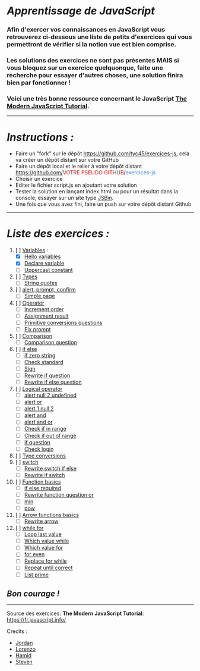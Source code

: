 # _Apprentissage de JavaScript_
### Afin d'exercer vos connaissances en JavaScript vous retrouverez ci-dessous une liste de petits d'exercices qui vous permettront de vérifier si la notion vue est bien comprise.
### Les solutions des exercices ne sont pas présentes **MAIS** si vous bloquez sur un exercice quelquonque, faite une recherche pour essayer d'autres choses, une solution finira bien par fonctionner !
### Voici une très bonne ressource concernant le JavaScript [The Modern JavaScript Tutorial](https://javascript.info/).
___

# _Instructions :_
- Faire un "fork" sur le dépôt  https://github.com/tyc45/exercices-js, cela va créer un dépôt distant sur votre GitHub
- Faire un dépôt local et le relier à votre dépôt distant https://github.com/<span style="color:red">VOTRE PSEUDO GITHUB</span>/<span style="color: rgb(51,127,214)">exercices-js</span>
- Choisir un exercice
- Editer le fichier script.js en ajoutant votre solution
- Tester la solution en lançant index.html ou pour un résultat dans la console, essayer sur un site type [JSBin](https://jsbin.com/?console,output).
- Une fois que vous avez fini, faire un push sur votre dépôt distant Github
___
# _Liste des exercices :_
1. [ ] [Variables](01-variables) :
    - [x] [Hello variables](01-variables/1-hello-variables)
    - [x] [Declare variable](01-variables/2-declare-variables)
    - [ ] [Uppercast constant](01-variables/3-uppercast-constant)
2. [ ] [Types](02-types)
    - [ ] [String quotes](02-types/1-string-quotes)
3. [ ] [alert, prompt, confirm](03-alert-prompt-confirm/1-simple-page)
    - [ ] [Simple page](03-alert-prompt-confirm)
4. [ ] [Operator](04-operators)
    - [ ] [Increment order](04-operators/1-simple-page)
    - [ ] [Assignment result](04-operators/2-assignment-result)
    - [ ] [Primitive conversions questions](04-operators/3-primitive-conversions-questions)
    - [ ] [Fix prompt](04-operators/4-fix-prompt)
5. [ ] [Comparison](05-comparison)
    - [ ] [Comparison question](05-comparison/1-comparison-questions)
6. [ ] [if else](06-ifelse)
    - [ ] [if zero string](06-ifelse/1-if-zero-string)
    - [ ] [Check standard](06-ifelse/2-check-standard)
    - [ ] [Sign](06-ifelse/3-sign)
    - [ ] [Rewrite if question](06-ifelse/5-rewrite-if-question)
    - [ ] [Rewrite if else question](06-ifelse/6-rewrite-if-else-question)
7. [ ] [Logical operator](07-logical-operators)
    - [ ] [alert null 2 undefined](07-logical-operators/1-alert-null-2-undefined)
    - [ ] [alert or](07-logical-operators/2-alert-or)
    - [ ] [alert 1 null 2](07-logical-operators/3-alert-1-null-2)
    - [ ] [alert and](07-logical-operators/4-alert-and)
    - [ ] [alert and or](07-logical-operators/5-alert-and-or)
    - [ ] [Check if in range](07-logical-operators/6-check-if-in-range)
    - [ ] [Check if out of range](07-logical-operators/7-check-if-out-range)
    - [ ] [if question](07-logical-operators/8-if-question)
    - [ ] [Check login](07-logical-operators/9-check-login)
8. [ ] [Type conversions](08-type-conversions)
9. [ ] [switch](09-switch)
    - [ ] [Rewrite switch if else](09-switch/1-rewrite-switch-if-else)
    - [ ] [Rewrite if switch](09-switch/2-rewrite-if-switch)
10. [ ] [Function basics](10-function-basics)
    - [ ] [if else required](10-function-basics/1-if-else-required)
    - [ ] [Rewrite function question or](10-function-basics/2-rewrite-function-question-or)
    - [ ] [min](10-function-basics/3-min)
    - [ ] [pow](10-function-basics/4-pow)
11. [ ] [Arrow functions basics](11-arrow-functions-basics)
    - [ ] [Rewrite arrow](11-arrow-functions-basics/1-rewrite-arrow)
12. [ ] [while for](12-while-for)
    - [ ] [Loop last value](12-while-for/1-loop-last-value)
    - [ ] [Which value while](12-while-for/2-which-value-while)
    - [ ] [Which value for](12-while-for/3-which-value-for)
    - [ ] [for even](12-while-for/4-for-even)
    - [ ] [Replace for while](12-while-for/5-replace-for-while)
    - [ ] [Repeat until correct](12-while-for/6-repeat-until-correct)
    - [ ] [List prime](12-while-for/7-list-primes)

## _**Bon courage !**_
___

Source des exercices: **The Modern JavaScript Tutorial**: https://fr.javascript.info/

Credits : 
-   [Jordan](https://github.com/tyc45)
-   [Lorenzo](https://github.com/LorenzoLentini)
-   [Hamid](https://github.com/IdurarDev)
-   [Steven](https://github.com/Soyda)
